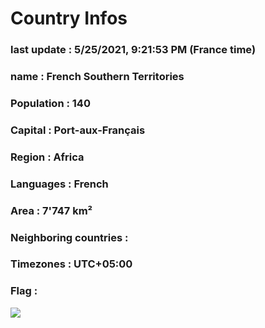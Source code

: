 # Country  Infos
### last update : 5/25/2021, 9:21:53 PM (France time)

### name : French Southern Territories
### Population : 140
### Capital : Port-aux-Français
### Region : Africa
### Languages : French
### Area : 7'747 km²
### Neighboring countries : 
### Timezones : UTC+05:00

### Flag :
![](https://restcountries.eu/data/atf.svg)